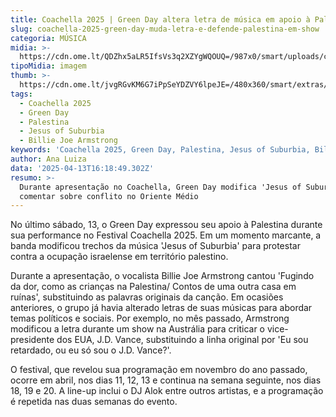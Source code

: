 ```yaml
---
title: Coachella 2025 | Green Day altera letra de música em apoio à Palestina
slug: coachella-2025-green-day-muda-letra-e-defende-palestina-em-show
categoria: MÚSICA
midia: >-
  https://cdn.ome.lt/QDZhx5aLR5IfsVs3q2XZYgWQOUQ=/987x0/smart/uploads/conteudo/fotos/greenday_npjal0I.jpg
tipoMidia: imagem
thumb: >-
  https://cdn.ome.lt/jvgRGvKM6G7iPpSeYDZVY6lpeJE=/480x360/smart/extras/conteudos/greenday_WHJ4Zo1.jpg
tags:
  - Coachella 2025
  - Green Day
  - Palestina
  - Jesus of Suburbia
  - Billie Joe Armstrong
keywords: 'Coachella 2025, Green Day, Palestina, Jesus of Suburbia, Billie Joe Armstrong'
author: Ana Luiza
data: '2025-04-13T16:18:49.302Z'
resumo: >-
  Durante apresentação no Coachella, Green Day modifica 'Jesus of Suburbia' para
  comentar sobre conflito no Oriente Médio
---
```


No último sábado, 13, o Green Day expressou seu apoio à Palestina durante sua performance no Festival Coachella 2025. Em um momento marcante, a banda modificou trechos da música 'Jesus of Suburbia' para protestar contra a ocupação israelense em território palestino. 

<blockquote class="twitter-tweet"><a href="https://twitter.com/user/status/1911291260033491189"></a></blockquote>

Durante a apresentação, o vocalista Billie Joe Armstrong cantou 'Fugindo da dor, como as crianças na Palestina/ Contos de uma outra casa em ruínas', substituindo as palavras originais da canção. Em ocasiões anteriores, o grupo já havia alterado letras de suas músicas para abordar temas políticos e sociais. Por exemplo, no mês passado, Armstrong modificou a letra durante um show na Austrália para criticar o vice-presidente dos EUA, J.D. Vance, substituindo a linha original por 'Eu sou retardado, ou eu só sou o J.D. Vance?'. 

O festival, que revelou sua programação em novembro do ano passado, ocorre em abril, nos dias 11, 12, 13 e continua na semana seguinte, nos dias 18, 19 e 20. A line-up inclui o DJ Alok entre outros artistas, e a programação é repetida nas duas semanas do evento.
